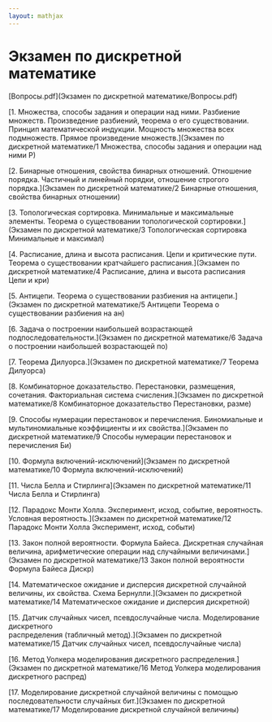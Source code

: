 ```yaml
---  
layout: mathjax  
---  
```

  
# Экзамен по дискретной математике  
  
[Вопросы.pdf](Экзамен по дискретной математике/Вопросы.pdf)  
  
[1. Множества, способы задания и операции над ними. Разбиение множеств. Произведение разбиений, теорема о его существовании. Принцип математической индукции. Мощность множества всех подмножеств. Прямое произведение множеств.](Экзамен по дискретной математике/1 Множества, способы задания и операции над ними Р)  
  
[2. Бинарные отношения, свойства бинарных отношений. Отношение порядка. Частичный и линейный порядки, отношение строгого порядка.](Экзамен по дискретной математике/2 Бинарные отношения, свойства бинарных отношении)  
  
[3. Топологическая сортировка. Минимальные и максимальные элементы. Теорема о существовании топологической сортировки.](Экзамен по дискретной математике/3 Топологическая сортировка Минимальные и максимал)  
  
[4. Расписание, длина и высота расписания. Цепи и критические пути. Теорема о существовании кратчайшего расписания.](Экзамен по дискретной математике/4 Расписание, длина и высота расписания Цепи и кри)  
  
[5. Антицепи. Теорема о существовании разбиения на антицепи.](Экзамен по дискретной математике/5 Антицепи Теорема о существовании разбиения на ан)  
  
[6. Задача о построении наибольшей возрастающей подпоследовательности.](Экзамен по дискретной математике/6 Задача о построении наибольшей возрастающей по)  
  
[7. Теорема Дилуорса.](Экзамен по дискретной математике/7 Теорема Дилуорса)  
  
[8. Комбинаторное доказательство. Перестановки, размещения, сочетания. Факториальная система счисления.](Экзамен по дискретной математике/8 Комбинаторное доказательство Перестановки, разме)  
  
[9. Способы нумерации перестановок и перечисления. Биномиальные и мультиномиальные коэффициенты и их свойства.](Экзамен по дискретной математике/9 Способы нумерации перестановок и перечисления Би)  
  
[10. Формула включений-исключений](Экзамен по дискретной математике/10 Формула включений-исключений)  
  
[11. Числа Белла и Стирлинга](Экзамен по дискретной математике/11 Числа Белла и Стирлинга)  
  
[12. Парадокс Монти Холла. Эксперимент, исход, событие, вероятность. Условная вероятность.](Экзамен по дискретной математике/12 Парадокс Монти Холла Эксперимент, исход, событи)  
  
[13. Закон полной вероятности. Формула Байеса. Дискретная случайная величина, арифметические операции над случайными величинами.](Экзамен по дискретной математике/13 Закон полной вероятности Формула Байеса Дискр)  
  
[14. Математическое ожидание и дисперсия дискретной случайной величины, их свойства. Схема Бернулли.](Экзамен по дискретной математике/14 Математическое ожидание и дисперсия дискретной)  
  
[15. Датчик случайных чисел, псевдослучайные числа. Моделирование дискретного  
распределения (табличный метод).](Экзамен по дискретной математике/15 Датчик случайных чисел, псевдослучайные числа)  
  
[16. Метод Уолкера моделирования дискретного распределения.](Экзамен по дискретной математике/16 Метод Уолкера моделирования дискретного распред)  
  
[17. Моделирование дискретной случайной величины с помощью последовательности случайных бит.](Экзамен по дискретной математике/17 Моделирование дискретной случайной величины)  
